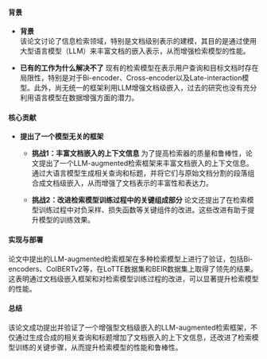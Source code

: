 #### 背景
- **背景**       
    该论文讨论了信息检索领域，特别是文档级别表示的建模，其目的是通过使用大型语言模型（LLM）来丰富文档的嵌入表示，从而增强检索模型的性能。

- **已有的工作为什么解决不了**
    现有的检索模型在表示用户查询和目标文档时存在局限性，特别是对于Bi-encoder、Cross-encoder以及Late-interaction模型。此外，尚无统一的框架利用LLM增强文档级嵌入，过去的研究也没有充分利用语言模型在数据增强方面的潜力。

#### 核心贡献
- **提出了一个模型无关的框架**
    - **挑战1：丰富文档嵌入的上下文信息**
        为了提高检索器的质量和鲁棒性，论文提出了一个LLM-augmented检索框架来丰富文档嵌入的上下文信息。通过大语言模型生成相关查询和标题，并将它们与原始文档分割的段落组合成文档级嵌入，从而增强了文档表示的丰富性和表达力。

    - **挑战2：改进检索模型训练过程中的关键组成部分**
        论文还提出了在检索模型训练过程中对负采样、损失函数等关键组件的改进。这些改进有助于提升模型的训练效果。

#### 实现与部署
论文中提出的LLM-augmented检索框架在多种检索模型上进行了验证，包括Bi-encoders、ColBERTv2等，在LoTTE数据集和BEIR数据集上取得了领先的结果。这表明通过文档级嵌入框架和对检索模型训练过程的改进，可以显著提升检索模型的性能。

#### 总结
该论文成功提出并验证了一个增强型文档级嵌入的LLM-augmented检索框架，不仅通过生成合成的相关查询和标题增加了文档嵌入的上下文信息，还改进了检索模型训练的关键步骤，从而提升检索模型的性能和鲁棒性。